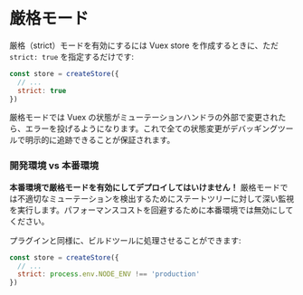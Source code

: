 # 厳格モード

厳格（strict）モードを有効にするには Vuex store を作成するときに、ただ `strict: true` を指定するだけです:

```js
const store = createStore({
  // ...
  strict: true
})
```

厳格モードでは Vuex の状態がミューテーションハンドラの外部で変更されたら、エラーを投げるようになります。これで全ての状態変更がデバッギングツールで明示的に追跡できることが保証されます。

### 開発環境 vs 本番環境

**本番環境で厳格モードを有効にしてデプロイしてはいけません！** 厳格モードでは不適切なミューテーションを検出するためにステートツリーに対して深い監視を実行します。パフォーマンスコストを回避するために本番環境では無効にしてください。

プラグインと同様に、ビルドツールに処理させることができます:

```js
const store = createStore({
  // ...
  strict: process.env.NODE_ENV !== 'production'
})
```
